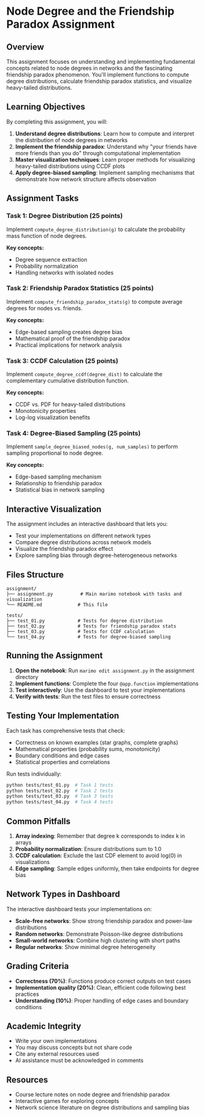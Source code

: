 # Node Degree and the Friendship Paradox Assignment

## Overview

This assignment focuses on understanding and implementing fundamental concepts related to node degrees in networks and the fascinating friendship paradox phenomenon. You'll implement functions to compute degree distributions, calculate friendship paradox statistics, and visualize heavy-tailed distributions.

## Learning Objectives

By completing this assignment, you will:

1. **Understand degree distributions**: Learn how to compute and interpret the distribution of node degrees in networks
2. **Implement the friendship paradox**: Understand why "your friends have more friends than you do" through computational implementation
3. **Master visualization techniques**: Learn proper methods for visualizing heavy-tailed distributions using CCDF plots
4. **Apply degree-biased sampling**: Implement sampling mechanisms that demonstrate how network structure affects observation

## Assignment Tasks

### Task 1: Degree Distribution (25 points)
Implement `compute_degree_distribution(g)` to calculate the probability mass function of node degrees.

**Key concepts:**
- Degree sequence extraction
- Probability normalization
- Handling networks with isolated nodes

### Task 2: Friendship Paradox Statistics (25 points)
Implement `compute_friendship_paradox_stats(g)` to compute average degrees for nodes vs. friends.

**Key concepts:**
- Edge-based sampling creates degree bias
- Mathematical proof of the friendship paradox
- Practical implications for network analysis

### Task 3: CCDF Calculation (25 points)
Implement `compute_degree_ccdf(degree_dist)` to calculate the complementary cumulative distribution function.

**Key concepts:**
- CCDF vs. PDF for heavy-tailed distributions
- Monotonicity properties
- Log-log visualization benefits

### Task 4: Degree-Biased Sampling (25 points)
Implement `sample_degree_biased_nodes(g, num_samples)` to perform sampling proportional to node degree.

**Key concepts:**
- Edge-based sampling mechanism
- Relationship to friendship paradox
- Statistical bias in network sampling

## Interactive Visualization

The assignment includes an interactive dashboard that lets you:
- Test your implementations on different network types
- Compare degree distributions across network models
- Visualize the friendship paradox effect
- Explore sampling bias through degree-heterogeneous networks

## Files Structure

```
assignment/
├── assignment.py          # Main marimo notebook with tasks and visualization
└── README.md             # This file

tests/
├── test_01.py            # Tests for degree distribution
├── test_02.py            # Tests for friendship paradox stats
├── test_03.py            # Tests for CCDF calculation
└── test_04.py            # Tests for degree-biased sampling
```

## Running the Assignment

1. **Open the notebook**: Run `marimo edit assignment.py` in the assignment directory
2. **Implement functions**: Complete the four `@app.function` implementations
3. **Test interactively**: Use the dashboard to test your implementations
4. **Verify with tests**: Run the test files to ensure correctness

## Testing Your Implementation

Each task has comprehensive tests that check:
- Correctness on known examples (star graphs, complete graphs)
- Mathematical properties (probability sums, monotonicity)
- Boundary conditions and edge cases
- Statistical properties and correlations

Run tests individually:
```bash
python tests/test_01.py  # Task 1 tests
python tests/test_02.py  # Task 2 tests
python tests/test_03.py  # Task 3 tests
python tests/test_04.py  # Task 4 tests
```

## Common Pitfalls

1. **Array indexing**: Remember that degree k corresponds to index k in arrays
2. **Probability normalization**: Ensure distributions sum to 1.0
3. **CCDF calculation**: Exclude the last CDF element to avoid log(0) in visualizations
4. **Edge sampling**: Sample edges uniformly, then take endpoints for degree bias

## Network Types in Dashboard

The interactive dashboard tests your implementations on:
- **Scale-free networks**: Show strong friendship paradox and power-law distributions
- **Random networks**: Demonstrate Poisson-like degree distributions
- **Small-world networks**: Combine high clustering with short paths
- **Regular networks**: Show minimal degree heterogeneity

## Grading Criteria

- **Correctness (70%)**: Functions produce correct outputs on test cases
- **Implementation quality (20%)**: Clean, efficient code following best practices
- **Understanding (10%)**: Proper handling of edge cases and boundary conditions

## Academic Integrity

- Write your own implementations
- You may discuss concepts but not share code
- Cite any external resources used
- AI assistance must be acknowledged in comments

## Resources

- Course lecture notes on node degree and friendship paradox
- Interactive games for exploring concepts
- Network science literature on degree distributions and sampling bias